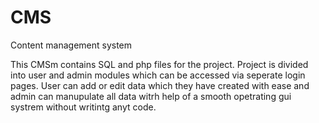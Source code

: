# CMS
Content management system

This CMSm contains SQL and php files for the project.
Project is divided into user and admin modules which can be accessed via seperate login pages.
User can add or edit data which they have created with ease and admin can manupulate all data witrh help of a smooth opetrating gui systrem without writintg anyt code.

